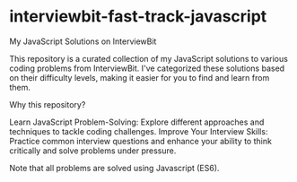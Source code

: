 # interviewbit-fast-track-javascript

My JavaScript Solutions on InterviewBit

This repository is a curated collection of my JavaScript solutions to various coding problems from InterviewBit. I've categorized these solutions based on their difficulty levels, making it easier for you to find and learn from them.

Why this repository?

Learn JavaScript Problem-Solving: Explore different approaches and techniques to tackle coding challenges.
Improve Your Interview Skills: Practice common interview questions and enhance your ability to think critically and solve problems under pressure.

Note that all problems are solved using Javascript (ES6).
